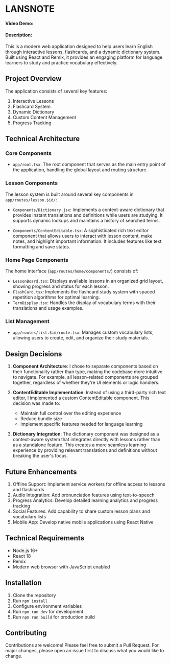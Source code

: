 # LANSNOTE

#### Video Demo: <URL HERE>

#### Description:

This is a modern web application designed to help users learn English through interactive lessons, flashcards, and a dynamic dictionary system. Built using React and Remix, it provides an engaging platform for language learners to study and practice vocabulary effectively.

## Project Overview

The application consists of several key features:

1. Interactive Lessons
2. Flashcard System
3. Dynamic Dictionary
4. Custom Content Management
5. Progress Tracking

## Technical Architecture

### Core Components

- `app/root.tsx`: The root component that serves as the main entry point of the application, handling the global layout and routing structure.

### Lesson Components

The lesson system is built around several key components in `app/routes/lesson.$id/`:

- `Components/Dictionary.jsx`: Implements a context-aware dictionary that provides instant translations and definitions while users are studying. It supports dynamic lookups and maintains a history of searched terms.

- `Components/ContentEditable.tsx`: A sophisticated rich text editor component that allows users to interact with lesson content, make notes, and highlight important information. It includes features like text formatting and save states.

### Home Page Components

The home interface (`app/routes/home/components/`) consists of:

- `LessonBoard.tsx`: Displays available lessons in an organized grid layout, showing progress and status for each lesson.
- `FlashCard.tsx`: Implements the flashcard study system with spaced repetition algorithms for optimal learning.
- `TermDisplay.tsx`: Handles the display of vocabulary terms with their translations and usage examples.

### List Management

- `app/routes/list.$id/route.tsx`: Manages custom vocabulary lists, allowing users to create, edit, and organize their study materials.

## Design Decisions

1. **Component Architecture**: I chose to separate components based on their functionality rather than type, making the codebase more intuitive to navigate. For example, all lesson-related components are grouped together, regardless of whether they're UI elements or logic handlers.

2. **ContentEditable Implementation**: Instead of using a third-party rich text editor, I implemented a custom ContentEditable component. This decision was made to:

   - Maintain full control over the editing experience
   - Reduce bundle size
   - Implement specific features needed for language learning

3. **Dictionary Integration**: The dictionary component was designed as a context-aware system that integrates directly with lessons rather than as a standalone feature. This creates a more seamless learning experience by providing relevant translations and definitions without breaking the user's focus.

## Future Enhancements

1. Offline Support: Implement service workers for offline access to lessons and flashcards
2. Audio Integration: Add pronunciation features using text-to-speech
3. Progress Analytics: Develop detailed learning analytics and progress tracking
4. Social Features: Add capability to share custom lesson plans and vocabulary lists
5. Mobile App: Develop native mobile applications using React Native

## Technical Requirements

- Node.js 16+
- React 18
- Remix
- Modern web browser with JavaScript enabled

## Installation

1. Clone the repository
2. Run `npm install`
3. Configure environment variables
4. Run `npm run dev` for development
5. Run `npm run build` for production build

## Contributing

Contributions are welcome! Please feel free to submit a Pull Request. For major changes, please open an issue first to discuss what you would like to change.
